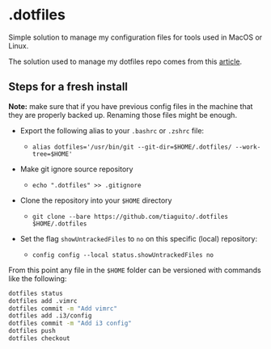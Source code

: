 # .dotfiles
Simple solution to manage my configuration files for tools used in MacOS or Linux.

The solution used to manage my dotfiles repo comes from this [article](https://news.ycombinator.com/item?id=11071754).

## Steps for a fresh install
**Note:** make sure that if you have previous config files in the machine that they are properly backed up. Renaming those files might be enough.

- Export the following alias to your `.bashrc` or `.zshrc` file:
  - `alias dotfiles='/usr/bin/git --git-dir=$HOME/.dotfiles/ --work-tree=$HOME'`

- Make git ignore source repository
  - `echo ".dotfiles" >> .gitignore`

- Clone the repository into your `$HOME` directory
  - `git clone --bare https://github.com/tiaguito/.dotfiles $HOME/.dotfiles`

- Set the flag `showUntrackedFiles` to `no` on this specific (local) repository:
  - `config config --local status.showUntrackedFiles no`


From this point any file in the `$HOME` folder can be versioned with commands like the following:
```bash
dotfiles status
dotfiles add .vimrc
dotfiles commit -m "Add vimrc"
dotfiles add .i3/config
dotfiles commit -m "Add i3 config"
dotfiles push
dotfiles checkout
```

